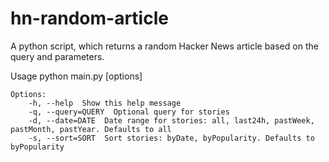 # hn-random-article
A python script, which returns a random Hacker News article based on the query and parameters.

Usage python main.py [options]
    
    Options:
        -h, --help  Show this help message
        -q, --query=QUERY  Optional query for stories 
        -d, --date=DATE  Date range for stories: all, last24h, pastWeek, pastMonth, pastYear. Defaults to all
        -s, --sort=SORT  Sort stories: byDate, byPopularity. Defaults to byPopularity
